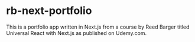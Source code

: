 # rb-next-portfolio
This is a portfolio app written in Next.js from a course by Reed Barger titled Universal React with Next.js as published on Udemy.com.

